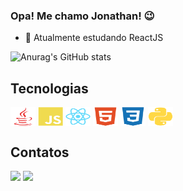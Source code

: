 ### Opa! Me chamo Jonathan! 😉

- 🌱 Atualmente estudando ReactJS

![Anurag's GitHub stats](https://github-readme-stats.vercel.app/api?username=paivajonathan&show_icons=true&theme=dracula)

## Tecnologias

<div style="display: inline_block">
  <img align="center" alt="Java" height="30" width="40" src="https://raw.githubusercontent.com/devicons/devicon/master/icons/java/java-plain.svg">
  <img align="center" alt="Js" height="30" width="40" src="https://raw.githubusercontent.com/devicons/devicon/master/icons/javascript/javascript-plain.svg">
  <img align="center" alt="React" height="30" width="40" src="https://raw.githubusercontent.com/devicons/devicon/master/icons/react/react-original.svg">
  <img align="center" alt="HTML" height="30" width="40" src="https://raw.githubusercontent.com/devicons/devicon/master/icons/html5/html5-plain.svg">
  <img align="center" alt="CSS" height="30" width="40" src="https://raw.githubusercontent.com/devicons/devicon/master/icons/css3/css3-plain.svg">
  <img align="center" alt="Python" height="30" width="40" src="https://raw.githubusercontent.com/devicons/devicon/master/icons/python/python-plain.svg">
</div>

## Contatos
 
<div>  
  <a href="mailto:jonathanapaiva@gmail.com"><img src="https://img.shields.io/badge/-Gmail-%23333?style=for-the-badge&logo=gmail&logoColor=white" target="_blank"></a>
  <a href="https://www.linkedin.com/in/jonathan-paiva-567a8a21b" target="_blank"><img src="https://img.shields.io/badge/-LinkedIn-%230077B5?style=for-the-badge&logo=linkedin&logoColor=white" target="_blank"></a> 
</div>
